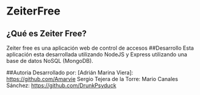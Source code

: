 # ZeiterFree
## ¿Qué es Zeiter Free?
Zeiter free es una aplicación web de control de accesos
##Desarrollo
Esta aplicación esta desarrollada utilizando NodeJS y Express utilizando una base de datos NoSQL (MongoDB).

##Autoria
Desarrollado por:
    [Adrián Marina Viera]: https://github.com/Amarvie
    Sergio Tejera de la Torre: 
    Mario Canales Sánchez: https://github.com/DrunkPsyduck

